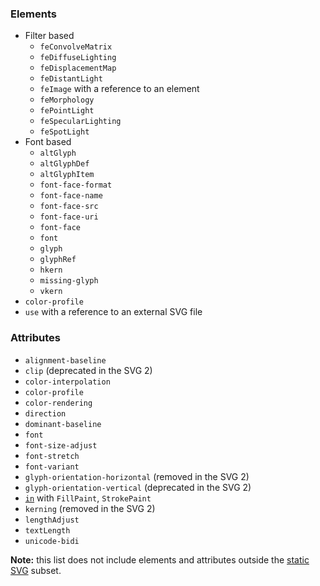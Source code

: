 ### Elements

- Filter based
  - `feConvolveMatrix`
  - `feDiffuseLighting`
  - `feDisplacementMap`
  - `feDistantLight`
  - `feImage` with a reference to an element
  - `feMorphology`
  - `fePointLight`
  - `feSpecularLighting`
  - `feSpotLight`
- Font based
  - `altGlyph`
  - `altGlyphDef`
  - `altGlyphItem`
  - `font-face-format`
  - `font-face-name`
  - `font-face-src`
  - `font-face-uri`
  - `font-face`
  - `font`
  - `glyph`
  - `glyphRef`
  - `hkern`
  - `missing-glyph`
  - `vkern`
- `color-profile`
- `use` with a reference to an external SVG file

### Attributes

- `alignment-baseline`
- `clip` (deprecated in the SVG 2)
- `color-interpolation`
- `color-profile`
- `color-rendering`
- `direction`
- `dominant-baseline`
- `font`
- `font-size-adjust`
- `font-stretch`
- `font-variant`
- `glyph-orientation-horizontal` (removed in the SVG 2)
- `glyph-orientation-vertical` (deprecated in the SVG 2)
- [`in`](https://www.w3.org/TR/SVG11/filters.html#FilterPrimitiveInAttribute)
  with `FillPaint`, `StrokePaint`
- `kerning` (removed in the SVG 2)
- `lengthAdjust`
- `textLength`
- `unicode-bidi`

**Note:** this list does not include elements and attributes outside the
[static SVG](http://www.w3.org/TR/SVG11/feature#SVG-static) subset.
